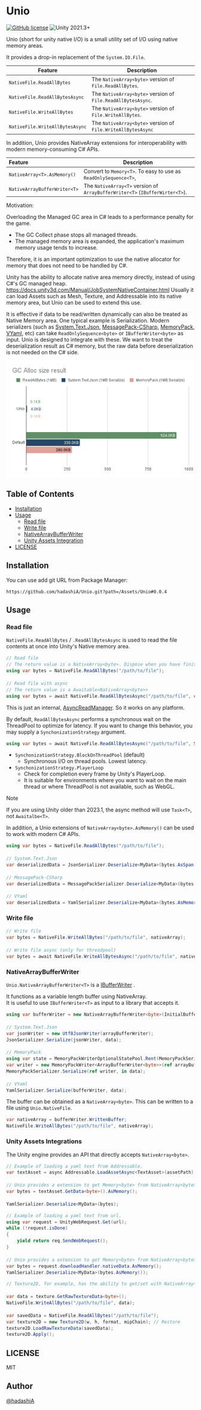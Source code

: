 # Unio

[![GitHub license](https://img.shields.io/github/license/hadashiA/Unio)](./LICENSE)
![Unity 2021.3+](https://img.shields.io/badge/unity-2021.3+-000.svg)

Unio (short for unity native I/O) is a small utility set of I/O using native memory areas.

It provides a drop-in replacement of the `System.IO.File`.

| Feature                         | Description                                                  | 
|---------------------------------|--------------------------------------------------------------|
| `NativeFile.ReadAllBytes`       | The `NativeArray<byte>` version of `File.ReadAllBytes`.      | 
| `NativeFile.ReadAllBytesAsync`  | The `NativeArray<byte>` version of `File.ReadAllBytesAsync`. | 
| `NativeFile.WriteAllBytes`      | The `NativeArray<byte>` version of `File.WriteAllBytes`.     | 
| `NativeFile.WriteAllBytesAsync` | The `NativeArray<byte>` version of `File.WriteAllBytesAsync` | 

In addition, Unio provides NativeArray extensions for interoperability with modern memory-consuming C# APIs.

| Feature                      | Description                                            | 
|:-----------------------------|--------------------------------------------------------|
| `NativeArray<T>.AsMemory()`  |  Convert to `Memory<T>`. To easy to use as `ReadOnlySequence<T>`,  |
| `NativeArrayBufferWriter<T>` |  The `NativeArray<T>` version of `ArrayBufferWriter<T>` (`IBufferWirter<T>`). |

Motivation:

Overloading the Managed GC area in C# leads to a performance penalty for the game.
- The GC Collect phase stops all managed threads.
- The managed memory area is expanded, the application's maximum memory usage tends to increase.

Therefore, it is an important optimization to use the native allocator for memory that does not need to be handled by C#.

Unity has the ability to allocate native area memory directly, instead of using C#'s GC managed heap. 
https://docs.unity3d.com/Manual/JobSystemNativeContainer.html 
Usually it can load Assets such as Mesh, Texture, and Addressable into its native memory area, but Unio can be used to extend this use.

It is effective if data to be read/written dynamically can also be treated as Native Memory area.
One typical example is Serialization.
Modern serializers (such as [System.Text.Json](https://learn.microsoft.com/dotnet/api/system.text.json), [MessagePack-CSharp](https://github.com/Cysharp/MessagePack-CSharp), [MemoryPack](https://github.com/Cysharp/MemoryPack), [VYaml](https://github.com/hadashiA/VYaml), etc) can take `ReadOnlySequence<byte>` or `IBufferWriter<byte>` as input. Unio is designed to integrate with these.
We want to treat the deserialization result as C# memory, but the raw data before deserialization is not needed on the C# side.

![](./docs/gc_bench.png)

## Table of Contents

- [Installation](#installation)
- [Usage](#usage)
  - [Read file](#read-file)
  - [Write file](#write-file)
  - [NativeArrayBufferWriter](#native-array-buffer-writer) 
  - [Unity Assets Integration](#unity-assets-integrations)
- [LICENSE](#license)

## Installation

You can use add git URL from Package Manager:

```
https://github.com/hadashiA/Unio.git?path=/Assets/Unio#0.0.4
```

## Usage

### Read file

`NativeFile.ReadAllBytes` / `.ReadAllBytesAsync` is used to read the file contents at once into Unity's Native memory area.

```csharp
// Read file
// The return value is a NativeArray<byte>. Dispose when you have finished using it.
using var bytes = NativeFile.ReadAllBytes("/path/to/file");

// Read file with async
// The return value is a Awaitable<NativeArray<byte>>
using var bytes = await NativeFile.ReadAllBytesAsync("/path/to/file", cancellationToken: cancellationToken);
```

This is just an internal, [AsyncReadManager](https://docs.unity3d.com/ScriptReference/Unity.IO.LowLevel.Unsafe.AsyncReadManager.html). So it works on any platform.

By default, `ReadAllBytesAsync` performs a synchronous wait on the ThreadPool to optimize for latency.
If you want to change this behavior, you may supply a `SynchonizationStrategy` argument.

```csharp
using var bytes = await NativeFile.ReadAllBytesAsync("/path/to/file", SynchonizationStrategy.PlayerLoop);
```

- `SynchonizationStrategy.BlockOnThreadPool` (default)
  - Synchronous I/O on thread pools. Lowest latency.
- `SynchonizationStrategy.PlayerLoop`
   - Check for completion every frame by Unity's PlayerLoop.
   - It is suitable for environments where you want to wait on the main thread or where ThreadPool is not available, such as WebGL.


> [!NOTE]
> If you are using Unity older than 2023.1, the async method will use `Task<T>`, not `Awaitalbe<T>`.

In addition, a Unio extensions of `NativeArray<byte>.AsMemory()` can be used to work with modern C# APIs.

```csharp
using var bytes = NativeFile.ReadAllBytes("/path/to/file");

// System.Text.Json
var deserializedData = JsonSerializer.Deserialize<MyData>(bytes.AsSpan());

// MessagePack-CSharp
var deserializedData = MessagePackSerializer.Deserialize<MyData>(bytes.AsMemory());

// VYaml
var deserializedData = YamlSerializer.Deserialize<MyData>(bytes.AsMemory());
```

### Write file

```csharp
// Write file 
var bytes = NativeFile.WriteAllBytes("/path/to/file", nativeArray);

// Write file async (only for threadpool)
var bytes = await NativeFile.WriteAllBytesAsync("/path/to/file", nativeArray);
```

### NativeArrayBufferWriter

`Unio.NativeArrayBufferWriter<T>` is a [IBufferWriter<T>](https://learn.microsoft.com/dotnet/api/system.buffers.ibufferwriter-1)
.

It functions as a variable length buffer using NativeArray.  
It is useful to use `IBufferWriter<T>` as input to a library that accepts it.

```csharp
using var bufferWriter = new NativeArrayBufferWriter<byte>(InitialBufferSize);

// System.Text.Json
var jsonWriter = new Utf8JsonWriter(arrayBufferWriter);
JsonSerializer.Serialize(jsonWriter, data);

// MemoryPack
using var state = MemoryPackWriterOptionalStatePool.Rent(MemoryPackSerializerOptions.Default);
var writer = new MemoryPackWriter<ArrayBufferWriter<byte>>(ref arrayBufferWriter, state);
MemoryPackSerializer.Serialize(ref writer, in data);

// VYaml
YamlSerializer.Serialize(bufferWriter, data);
```

The buffer can be obtained as a `NativeArray<byte>`. This can be written to a file using `Unio.NativeFile`.

```csharp
var nativeArray = bufferWriter.WrittenBuffer;
NativeFile.WriteAllBytes("/path/to/file", nativeArray);
```

### Unity Assets Integrations

The Unity engine provides an API that directly accepts `NativeArray<byte>`.

```csharp
// Example of loading a yaml text from Addressable.
var textAsset = async Addressable.LoadAssetAsync<TextAsset>(assetPath);

// Unio provides a extension to get Memory<byte> from NativeArray<byte>
var bytes = textAsset.GetData<byte>().AsMemory();

YamlSerializer.Deserialize<MyData>(bytes);
```

```csharp
// Example of loading a yaml text from url.
using var request = UnityWebRequest.Get(url);
while (!request.isDone)
{
    yield return req.SendWebRequest();
}

// Unio provides a extension to get Memory<byte> from NativeArray<byte>
var bytes = request.downloadHandler.nativeData.AsMemory();
YamlSerializer.Deserialize<MyData>(bytes.AsMemory());
```

```csharp
// Texture2D, for example, has the ability to get/set with NativeArray<byte>.

var data = texture.GetRawTextureData<byte>();
NativeFile.WriteAllBytes("/path/to/file", data);

var savedData = NativeFile.ReadAllBytes("/path/to/file");
var texture2D = new Texture2D(w, h, format, mipChain); // Restore 
texture2D.LoadRawTextureData(savedData);
texture2D.Apply();
```


## LICENSE

MIT

## Author

[@hadashiA](https://github.com/hadashiA)
